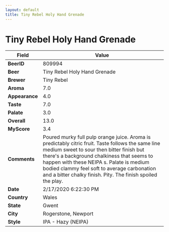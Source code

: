 ```yaml
---
layout: default
title: Tiny Rebel Holy Hand Grenade
---
```


# Tiny Rebel Holy Hand Grenade

| Field         | Value     |
|---------------|-----------|
| **BeerID** | 809994 |
| **Beer** | Tiny Rebel Holy Hand Grenade |
| **Brewer** | Tiny Rebel |
| **Aroma** | 7.0 |
| **Appearance** | 4.0 |
| **Taste** | 7.0 |
| **Palate** | 3.0 |
| **Overall** | 13.0 |
| **MyScore** | 3.4 |
| **Comments** | Poured murky full pulp orange juice. Aroma is predictably citric fruit. Taste follows the same line medium sweet to sour then bitter finish but there's a background chalkiness that seems to happen with these NEIPA s. Palate is medium bodied clammy feel soft to average carbonation and a bitter chalky finish. Pity. The finish spoiled the play. |
| **Date** | 2/17/2020 6:22:30 PM |
| **Country** | Wales |
| **State** | Gwent |
| **City** | Rogerstone, Newport |
| **Style** | IPA - Hazy (NEIPA) |
